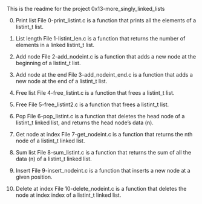 This is the readme for the project 0x13-more_singly_linked_lists

0. Print list
File 0-print_listint.c is a function that prints all the elements of a listint_t list.

1. List length
File 1-listint_len.c is a function that returns the number of elements in a linked listint_t list.

2. Add node
File 2-add_nodeint.c is a function that adds a new node at the beginning of a listint_t list.

3. Add node at the end
File 3-add_nodeint_end.c is a function that adds a new node at the end of a listint_t list.

4. Free list
File 4-free_listint.c is a function that frees a listint_t list.

5. Free
File 5-free_listint2.c is a function that frees a listint_t list.

6. Pop
File 6-pop_listint.c is a function that deletes the head node of a listint_t linked list, and returns the head node’s data (n).

7. Get node at index
File 7-get_nodeint.c is a function that returns the nth node of a listint_t linked list.

8. Sum list
File 8-sum_listint.c is a function that returns the sum of all the data (n) of a listint_t linked list.

9. Insert
File 9-insert_nodeint.c is a function that inserts a new node at a given position.

10. Delete at index
File 10-delete_nodeint.c is a function that deletes the node at index index of a listint_t linked list.
